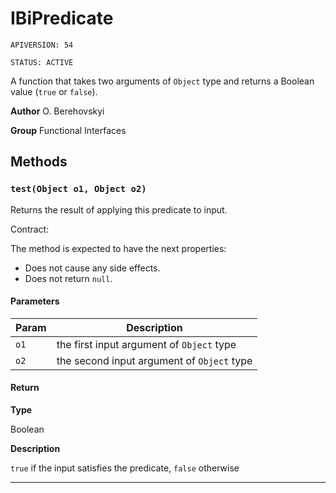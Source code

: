 # IBiPredicate

`APIVERSION: 54`

`STATUS: ACTIVE`

A function that takes two arguments of `Object` type and returns a Boolean value (`true` or `false`).


**Author** O. Berehovskyi


**Group** Functional Interfaces

## Methods
### `test(Object o1, Object o2)`

Returns the result of applying this predicate to input. <p>Contract:</p> The method is expected to have the next properties: <ul>     <li>Does not cause any side effects.</li>     <li>Does not return `null`.</li> </ul>

#### Parameters
|Param|Description|
|---|---|
|`o1`|the first input argument of `Object` type|
|`o2`|the second input argument of `Object` type|

#### Return

**Type**

Boolean

**Description**

`true` if the input satisfies the predicate, `false` otherwise

---
